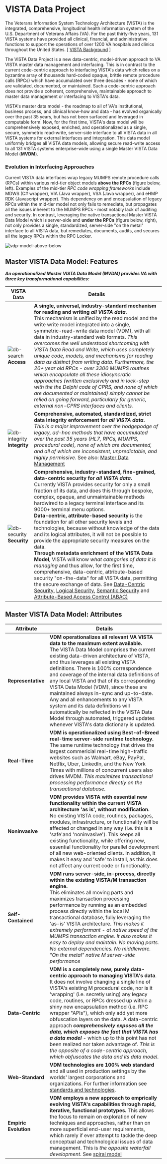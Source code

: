 # VISTA Data Project

The Veterans Information System Technology Architecture (VISTA) is the integrated, comprehensive, longitudinal health information system of the U.S. Department of Veterans Affairs (VA). For the past thirty-five years, 131 VISTA systems have provided all clinical, financial, and administrative functions to support the operations of over 1200 VA hospitals and clinics throughout the United States. [ [VISTA Background](https://github.com/vistadataproject/documents/tree/master/Background/vista) ]


The VISTA Data Project is a new data-centric, model-driven approach to VA VISTA master data management and interfacing.  This is in contrast to the current code-centric approach to interfacing VISTA's data which relies on a byzantine array of thousands hard-coded opaque, brittle remote procedure calls (RPCs) which have accumulated over three decades - none of which are validated, documented, or maintained.  Such a code-centric approach does not provide a coherent, comprehensive, maintainable approach to master data management or interfacing to VISTA's data.

VISTA's master data model - the roadmap to all of VA's institutional, business process, and clinical know-how and data - has evolved organically over the past 35 years, but has not been surfaced and leveraged in computable form.  Now, for the first time, VISTA's data model will be comprehensively exposed, enriched, and operationalized as a single, secure, symmetric read-write, server-side interface to all VISTA data in all VISTA systems for external interfaces and integration. This data model uniformly bridges  all VISTA data models, allowing secure read-write access to all 131 VISTA systems enterprise-wide using a single Master VISTA Data Model (__MVDM__).

### Evolution in Interfacing Approaches
Current VISTA data interfaces wrap legacy MUMPS remote procedure calls (RPCs) within various mid-tier object models  __above the RPCs__ (figure below, left). Examples of the mid-tier _RPC code wrapping frameworks_ include  MDWS (C# wrapper), VIA (Java wrapper), VSA (Java wrapper), and eHMP RDK (Javascript wrapper).  This dependency on and encapsulation of legacy RPCs within the mid-tier model not only fails to remediate, but propagates all the issues inherent to the MUMPS RPCs - most notably lack of auditing and security. In contrast, leveraging the native transactional Master VISTA Data Model which is server-side and  __under the RPCs__ (figure below, right), not only provides a single, standardized, server-side "on the metal" interface to all VISTA data, but remediates, documents, audits, and secures all the legacy RPCs within the RPC Locker.

![vdp-model-above-below](https://github.com/vistadataproject/documents/blob/master/images/vdp-model-above-below-20170108e.png)




## Master VISTA Data Model: Features

*__An operationalized Master VISTA Data Model (MVDM) provides VA with three key transformational capabilities:__*

VISTA<br>Data | Details
---|---
 ![db-search](https://github.com/vistadataproject/documents/blob/master/images/logos/logos-db/50h/db-search.jpg) <br> __Access__ | __A single, universal, industry-standard mechanism for reading and writing *all VISTA data*.__ <br> This mechanism is unified by the read model and the write write model integrated into a single, symmetric-read-write data model (VDM), with all data in industry-standard web formats. *This overcomes the well understood shortcoming with VISTA Data Read and Write, which uses completely unique code, models, and mechanisms for reading data as distinct from writing data. Furthermore, the 20+ year old RPCs - over 3300 MUMPS routines which encapsulate all these idiosyncratic approaches (written *exclusively* and in lock-step with the the Delphi code of CPRS, and none of which are documented or maintained) simply cannot be relied on going forward, particularly for generic, external non-CPRS interfaces and clients.*
![db-integrity](https://github.com/vistadataproject/documents/blob/master/images/logos/logos-db/50h/db-integrityA.jpg) <br> __Integrity__| __Comprehensive, automated, standardized, strict data integrity enforcement for  *all VISTA data*.__ <br> *This is a major improvement over the hodgepodge of legacy, ad-hoc methods that have accumulated over the past 35 years (HL7, RPCs, MUMPS, procedural code), none of which are documented, and all of which are inconsistent, unpredictable, and highly permissive*.  See also: [Master Data Management](https://en.wikipedia.org/wiki/Master_data_management)
![db-security](https://github.com/vistadataproject/documents/blob/master/images/logos/logos-db/50h/db-security.jpg) <br> __Security__ | __Comprehensive, industry-standard, fine-grained, data-centric security for *all VISTA data*.__ <br> Currently VISTA provides security for only a small fraction of its data, and does this through bespoke, complex, opaque, and unmaintainable methods hardwired to a legacy terminal interface and its 9000+ terminal menu options. <br> __Data-centric, attribute-based security__ is the foundation for all other security levels and technologies, because without knowledge of the data and its logical attributes, it will not be possible to provide the appropriate security measures on the data. <br>__Through metadata enrichment of the VISTA Data Model__, VISTA will know *what categories of data it is managing* and thus allow, for the first time, comprehensive, data-centric, attribute-based security "on-the-data" for all VISTA data, permitting the secure exchange of data. See [Data-Centric Security](https://en.wikipedia.org/wiki/Data-centric_security),  [Logical Security](http://www.mdpi.com/1999-5903/4/4/929/htm#fig_body_display_futureinternet-04-00929-f001), [Semantic Security](https://www.google.com/search?q=semantic+data+security&sa=X&biw=1154&bih=1062&tbm=isch&tbo=u&source=univ&ved=0ahUKEwi_14b--JXLAhWKOz4KHWghAVEQsAQIgwE) and [Attribute-Based Access Control (ABAC)](http://csrc.nist.gov/projects/abac)




## Master VISTA Data Model: Attributes

Attribute | Details
---|---
__Representative__  | __VDM operationalizes all relevant VA VISTA data to the maximum extent available.__ <br> The VISTA Data Model comprises the current existing data-driven architecture of VISTA, and thus leverages all existing VISTA definitions. There is 100% correspondence and coverage of the internal data definitions of any local VISTA and that of its corresponding  VISTA Data Model (VDM), since these are maintained always in-sync and up-to-date. Any and all enhancements to any VISTA system and its data definitions will automatically be reflected in the VISTA Data Model through automated, triggered updates whenever VISTA's data dictionary is updated. 
__Real-Time__ | __VDM is operationalized using Best-of-Breed real-time server-side runtime technology.__<br> The same runtime technology that drives the largest commericial real-time high-traffic websites such as Walmart, eBay, PayPal, Netflix, Uber, LinkedIn, and the New York Times with millions of concurrent users also drives MVDM. *This maximizes transactional processing performance directly on the transactional database.*
__Noninvasive__ | __VDM provides VISTA with essential new functionality within the current VISTA architecture 'as is', without modification.__ <br>  No existing VISTA code, routines, packages, modules, infrastructure, or functionality will be affected or changed in any way (i.e. this is a 'safe'and 'noninvasive'). This keeps all existing functionality, while offering new, essential functionality for parallel development of all new web-oriented clients. In addition, it makes it easy and 'safe' to install, as this does not affect any current code or functionality.
__Self-Contained__ | __VDM runs server-side, in-process, directly within the existing VISTA/M transaction engine.__ <br> This eliminates all moving parts and maximizes transaction processing performance by running as an embedded process directly within the local M transactional database, fully leveraging the 'as-is' VISTA architecture. *This makes it extremely performant - at native speed of the MUMPS transaction engine. It also makes it easy to deploy and maintain. No moving parts. No external dependencies. No middleware. "On the metal" native M server-side performance*
__Data-Centric__ | __VDM is a completely new, purely data-centric approach to managing VISTA's data__. It does not involve changing a single line of VISTA's existing M procedural code, nor is it 'wrapping' (i.e. secretly using) any legacy code, routines, or RPCs dressed up within a shiny new encapsulation method (i.e. RPC wrapper "APIs"), which only add yet more obfuscation layers on the data. A data-centric approach __*comprehensively exposes all the data, which exposes the fact that VISTA has a data model*__ - which up to this point has not been realized nor taken advantage of. *This is the opposite of a code-centric approach, which obfuscates the data and its data model*.
__Web-Standard__ |  __VDM technologies are 100% web standard__ and all used in production settings by the worlds' largest corporations and organizations.  For further information see [standards and technologies](https://github.com/vistadataproject/documents/tree/master/Background#standards).
__Empiric Evolution__ | __VDM employs a new approach to emprically evolving VISTA's capabilities through rapid, iterative, functional prototypes.__ This allows the focus to remain on exploration of new techniques and approaches, rather than on more superficial end-user requirements, which rarely if ever attempt to tackle the deep conceptual and technological issues of data management. This is *the opposite waterfall development*.  See [spiral model](https://en.wikipedia.org/wiki/Spiral_model)





